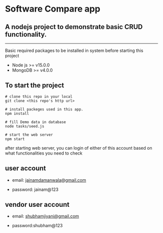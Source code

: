 # Software Compare app

A nodejs project to demonstrate basic CRUD functionality.
-------------

-----------------------
Basic required packages to be installed in system before starting this project

- Node js >= v15.0.0
- MongoDB >= v4.0.0


To start the project
---------------

```
# clone this repo in your local
git clone <this repo's http url>

# install packeges used in this app.
npm install

# fill Demo data in database
node tasks/seed.js

# start the web server
npm start
```

after starting web server, you can login of either of this account based on
what functionalities you need to check

user account
------------
- email: jainamdamanwala@gmail.com

- password: jainam@123

vendor user account
-------------
- email: shubhamjiyani@gmail.com

- password:shubham@123

